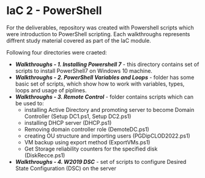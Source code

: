 # IaC 2 - PowerShell

For the deliverables, repository was created with Powershell scripts which were introduction to PowerShell scripting. Each walkthroughs represents diffrent study material covered as part of the IaC module.

Following four directories were craeted:

   - ***Walkthroughs - 1. Installing Powershell 7*** - this directory contains set of scripts to install PowerShell7 on Windows 10 machine.
   - ***Walkthroughs - 2. PowerShell Variables and Loops*** - folder has some basic set of scripts, which show how to work with variables, types, loops and usage of piplines.
   - ***Walkthroughs - 3. Remote Control*** - folder contains scripts which can be used to:
  	    - installing Active Directory and promoting server to become Domain Controller (Setup DC1.ps1, Setup DC2.ps1)
        - installing DHCP server (DHCP.ps1)
        - Removing domain controller role (DemoteDC.ps1) 
        - creating OU structure and importing users (PGDipCLOD2022.ps1)
        - VM backup using export method (ExportVMs.ps1)
        - Get Storage reliability counters for the specified disk (DiskRecce.ps1)
-  ***Walkthroughs - 4. W2019 DSC***  - set of scripts to configure Desired State Configuration (DSC) on the server


